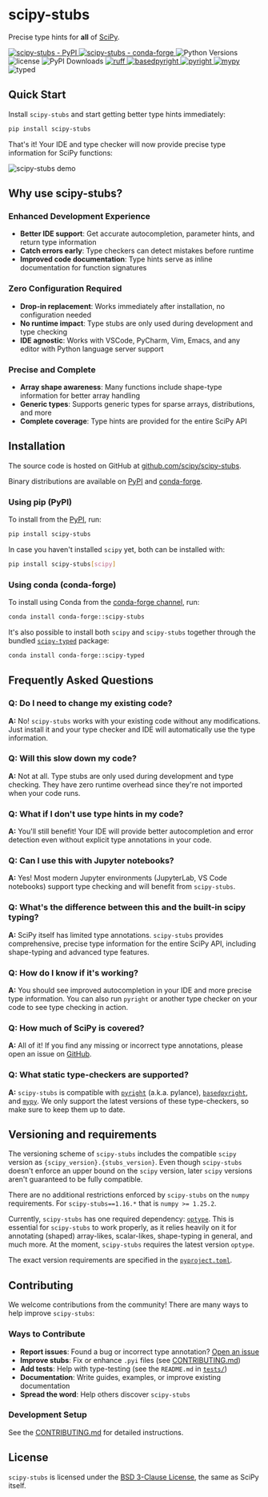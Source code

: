 # scipy-stubs

Precise type hints for **all** of <a href="https://github.com/scipy/scipy">SciPy</a>.

<a href="https://pypi.org/project/scipy-stubs/">
    <img alt="scipy-stubs - PyPI" src="https://img.shields.io/pypi/v/scipy-stubs?color=blue&style=flat-square">
</a>
<a href="https://anaconda.org/conda-forge/scipy-stubs">
    <img alt="scipy-stubs - conda-forge" src="https://anaconda.org/conda-forge/scipy-stubs/badges/version.svg">
</a>
<img alt="Python Versions" src="https://img.shields.io/pypi/pyversions/scipy-stubs?color=blue&style=flat-square">
<img alt="license" src="https://img.shields.io/github/license/scipy/scipy-stubs?color=violet&style=flat-square">
<img alt="PyPI Downloads" src="https://img.shields.io/pypi/dm/scipy-stubs?color=violet&style=flat-square">

<a href="https://github.com/astral-sh/ruff">
    <img alt="ruff" src="https://img.shields.io/endpoint?url=https://raw.githubusercontent.com/astral-sh/ruff/main/assets/badge/v2.json">
</a>
<a href="https://detachhead.github.io/basedpyright">
    <img alt="basedpyright" src="https://img.shields.io/badge/basedpyright-checked-42b983">
</a>
<a href="https://github.com/microsoft/pyright">
    <img alt="pyright" src="https://microsoft.github.io/pyright/img/pyright_badge.svg">
</a>
<a href="https://github.com/python/mypy">
    <img alt="mypy" src="https://www.mypy-lang.org/static/mypy_badge.svg">
</a>
<img alt="typed" src="https://img.shields.io/pypi/types/scipy-stubs?color=white">

## Quick Start

Install `scipy-stubs` and start getting better type hints immediately:

```bash
pip install scipy-stubs
```

That's it! Your IDE and type checker will now provide precise type information for SciPy functions:

![scipy-stubs demo](https://gist.github.com/user-attachments/assets/7f97b24f-2769-41ba-933c-9b09780cbb4f)

## Why use scipy-stubs?

### Enhanced Development Experience

- **Better IDE support**: Get accurate autocompletion, parameter hints, and return type information
- **Catch errors early**: Type checkers can detect mistakes before runtime
- **Improved code documentation**: Type hints serve as inline documentation for function signatures

### Zero Configuration Required

- **Drop-in replacement**: Works immediately after installation, no configuration needed
- **No runtime impact**: Type stubs are only used during development and type checking
- **IDE agnostic**: Works with VSCode, PyCharm, Vim, Emacs, and any editor with Python language server support

### Precise and Complete

- **Array shape awareness**: Many functions include shape-type information for better array handling
- **Generic types**: Supports generic types for sparse arrays, distributions, and more
- **Complete coverage**: Type hints are provided for the entire SciPy API

<!-- NOTE: SciPy permalinks to the following `#installation` anchor; don't modify it! -->

## Installation

The source code is hosted on GitHub at [github.com/scipy/scipy-stubs](https://github.com/scipy/scipy-stubs/).

Binary distributions are available on [PyPI](https://pypi.org/project/scipy-stubs/) and
[conda-forge](https://anaconda.org/conda-forge/scipy-stubs).

### Using pip (PyPI)

To install from the [PyPI](https://pypi.org/project/scipy-stubs/), run:

```bash
pip install scipy-stubs
```

In case you haven't installed `scipy` yet, both can be installed with:

```bash
pip install scipy-stubs[scipy]
```

### Using conda (conda-forge)

To install using Conda from the [conda-forge channel](https://anaconda.org/conda-forge/scipy-stubs), run:

```bash
conda install conda-forge::scipy-stubs
```

It's also possible to install both `scipy` and `scipy-stubs` together through the bundled
[`scipy-typed`](https://anaconda.org/conda-forge/scipy-typed) package:

```bash
conda install conda-forge::scipy-typed
```

## Frequently Asked Questions

### Q: Do I need to change my existing code?

**A:** No! `scipy-stubs` works with your existing code without any modifications.
    Just install it and your type checker and IDE will automatically use the type information.

### Q: Will this slow down my code?

**A:** Not at all. Type stubs are only used during development and type checking.
    They have zero runtime overhead since they're not imported when your code runs.

### Q: What if I don't use type hints in my code?

**A:** You'll still benefit! Your IDE will provide better autocompletion and error detection
    even without explicit type annotations in your code.

### Q: Can I use this with Jupyter notebooks?

**A:** Yes! Most modern Jupyter environments (JupyterLab, VS Code notebooks) support
    type checking and will benefit from `scipy-stubs`.

### Q: What's the difference between this and the built-in scipy typing?

**A:** SciPy itself has limited type annotations. `scipy-stubs` provides comprehensive,
    precise type information for the entire SciPy API, including shape-typing and advanced type features.

### Q: How do I know if it's working?

**A:** You should see improved autocompletion in your IDE and more precise type information.
    You can also run `pyright` or another type checker on your code to see type checking in action.

### Q: How much of SciPy is covered?

**A:** All of it! If you find any missing or incorrect type annotations, please open an issue on [GitHub](https://github.com/scipy/scipy-stubs/issues).

### Q: What static type-checkers are supported?

**A:** `scipy-stubs` is compatible with [`pyright`](https://pyright.readthedocs.io/en/latest/index.html) (a.k.a. pylance),
    [`basedpyright`](https://github.com/DetachHead/basedpyright), and [`mypy`](https://github.com/python/mypy).
    We only support the latest versions of these type-checkers, so make sure to keep them up to date.

## Versioning and requirements

The versioning scheme of `scipy-stubs` includes the compatible `scipy` version as `{scipy_version}.{stubs_version}`.
Even though `scipy-stubs` doesn't enforce an upper bound on the `scipy` version, later `scipy` versions aren't guaranteed to be
fully compatible.

There are no additional restrictions enforced by `scipy-stubs` on the `numpy` requirements.
For `scipy-stubs==1.16.*` that is `numpy >= 1.25.2`.

Currently, `scipy-stubs` has one required dependency: [`optype`](https://github.com/jorenham/optype).
This is essential for `scipy-stubs` to work properly, as it relies heavily on it for annotating (shaped) array-likes,
scalar-likes, shape-typing in general, and much more. At the moment, `scipy-stubs` requires the latest version `optype`.

The exact version requirements are specified in the [`pyproject.toml`](pyproject.toml).

## Contributing

We welcome contributions from the community! There are many ways to help improve `scipy-stubs`:

### Ways to Contribute

- **Report issues**: Found a bug or incorrect type annotation? [Open an issue](https://github.com/scipy/scipy-stubs/issues)
- **Improve stubs**: Fix or enhance `.pyi` files (see [CONTRIBUTING.md](https://github.com/scipy/scipy-stubs/blob/master/CONTRIBUTING.md))
- **Add tests**: Help with type-testing (see the `README.md` in [`tests/`](https://github.com/scipy/scipy-stubs/tree/master/tests))
- **Documentation**: Write guides, examples, or improve existing documentation
- **Spread the word**: Help others discover `scipy-stubs`

### Development Setup

See the [CONTRIBUTING.md](https://github.com/scipy/scipy-stubs/blob/master/CONTRIBUTING.md) for detailed instructions.

## License

`scipy-stubs` is licensed under the [BSD 3-Clause License](https://github.com/scipy/scipy-stubs/blob/master/LICENSE),
the same as SciPy itself.
